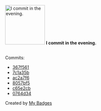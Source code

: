<img src="https://my-badges.github.io/my-badges/evening-commits.png" alt="I commit in the evening." title="I commit in the evening." width="128">
<strong>I commit in the evening.</strong>
<br><br>

Commits:

- <a href="https://github.com/dwesh163/test2/commit/367f56148f801d2aa85bcb451da662672778575e">367f561</a>
- <a href="https://github.com/epfl-si/wiki.ops/commit/7c1a35bbb0b03fe6785a65fb477efc89e2de6897">7c1a35b</a>
- <a href="https://github.com/dwesh163/outlinewiki-exporter/commit/ac2a7f6abb09cdab3bbe1410a70fa04c388c4aa3">ac2a7f6</a>
- <a href="https://github.com/epfl-si/wiki.ops/commit/8057bf51ac7c3e80846ac4211954a2051c1fad90">8057bf5</a>
- <a href="https://github.com/epfl-si/wiki.ops/commit/c65e2cbbe9808e24b04aa1fa99e7c89a6dc38b2a">c65e2cb</a>
- <a href="https://github.com/epfl-si/wiki.ops/commit/0764d34bfbb61aefab14d759cfa530402d3339e5">0764d34</a>


Created by <a href="https://github.com/my-badges/my-badges">My Badges</a>